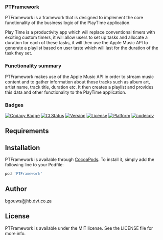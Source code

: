 ### PTFramework

PTFramework is a framework that is designed to implement the core functionality of the business logic of the PlayTime application. 

Play Time is a productivity app which will replace conventional timers with exciting custom timers, it will allow users to set up tasks and allocate a duration for each of these tasks, it will then use the Apple Music API to generate a playlist based on user taste which will last for the duration of the task they set.

### Functionality summary

PTFramework makes use of the Apple Music API in order to stream music content and to gather information about those tracks such as album art, artist name, track title, duration etc. It then creates a playlist and provides this data and other functionality to the PlayTime application. 

### Badges

[![Codacy Badge](https://api.codacy.com/project/badge/Grade/a7c0f3a98aee4d5c8129ec6140862e18)](https://www.codacy.com/manual/bgouws/PTPod?utm_source=github.com&amp;utm_medium=referral&amp;utm_content=bgouws/PTPod&amp;utm_campaign=Badge_Grade)
[![CI Status](https://img.shields.io/travis/bgouws@jhb.dvt.co.za/PTFramework.svg?style=flat)](https://travis-ci.org/bgouws@jhb.dvt.co.za/PTFramework)
[![Version](https://img.shields.io/cocoapods/v/PTFramework.svg?style=flat)](https://cocoapods.org/pods/PTFramework)
[![License](https://img.shields.io/cocoapods/l/PTFramework.svg?style=flat)](https://cocoapods.org/pods/PTFramework)
[![Platform](https://img.shields.io/cocoapods/p/PTFramework.svg?style=flat)](https://cocoapods.org/pods/PTFramework)
[![codecov](https://codecov.io/gh/bgouws/PTPod/branch/master/graph/badge.svg)](https://codecov.io/gh/bgouws/PTPod)

## Requirements

## Installation

PTFramework is available through [CocoaPods](https://cocoapods.org). To install
it, simply add the following line to your Podfile:

```ruby
pod 'PTFramework'
```

## Author

bgouws@jhb.dvt.co.za

## License

PTFramework is available under the MIT license. See the LICENSE file for more info.
